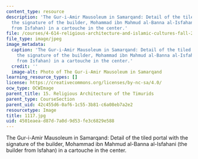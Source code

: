 ```yaml
---
content_type: resource
description: 'The Gur-i-Amir Mausoleum in Samarqand: Detail of the tiled portal with
  the signature of the builder, Mohammad ibn Mahmud al-Banna al-Isfahani (the builder
  from Isfahan) in a cartouche in the center.'
file: /courses/4-614-religious-architecture-and-islamic-cultures-fall-2002/4501eaead87d7a0d9d53fe3c6829e588_1117.jpg
file_type: image/jpeg
image_metadata:
  caption: 'The Gur-i-Amir Mausoleum in Samarqand: Detail of the tiled portal with
    the signature of the builder, Mohammad ibn Mahmud al-Banna al-Isfahani (the builder
    from Isfahan) in a cartouche in the center.'
  credit: ''
  image-alt: Photo of The Gur-i-Amir Mausoleum in Samarqand
learning_resource_types: []
license: https://creativecommons.org/licenses/by-nc-sa/4.0/
ocw_type: OCWImage
parent_title: 15. Religious Architecture of the Timurids
parent_type: CourseSection
parent_uid: 42c455d6-0af6-1c55-3b81-c6a08eb7a2e2
resourcetype: Image
title: 1117.jpg
uid: 4501eaea-d87d-7a0d-9d53-fe3c6829e588
---
```

The Gur-i-Amir Mausoleum in Samarqand: Detail of the tiled portal with the signature of the builder, Mohammad ibn Mahmud al-Banna al-Isfahani (the builder from Isfahan) in a cartouche in the center.